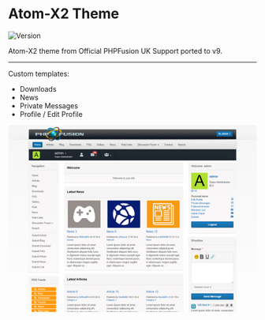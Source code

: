 # Atom-X2 Theme

![Version](https://img.shields.io/badge/Version-1.5.1-blue.svg)

Atom-X2 theme from Official PHPFusion UK Support ported to v9.

---

Custom templates:
- Downloads
- News
- Private Messages
- Profile / Edit Profile

![Preview](screenshot.png)
